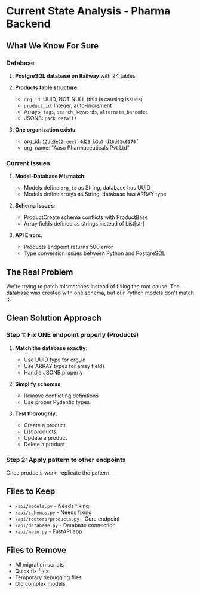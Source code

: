 # Current State Analysis - Pharma Backend

## What We Know For Sure

### Database
1. **PostgreSQL database on Railway** with 94 tables
2. **Products table structure**:
   - `org_id`: UUID, NOT NULL (this is causing issues)
   - `product_id`: Integer, auto-increment
   - Arrays: `tags`, `search_keywords`, `alternate_barcodes`
   - JSONB: `pack_details`

3. **One organization exists**:
   - org_id: `12de5e22-eee7-4d25-b3a7-d16d01c6170f`
   - org_name: "Aaso Pharmaceuticals Pvt Ltd"

### Current Issues
1. **Model-Database Mismatch**:
   - Models define `org_id` as String, database has UUID
   - Models define arrays as String, database has ARRAY type
   
2. **Schema Issues**:
   - ProductCreate schema conflicts with ProductBase
   - Array fields defined as strings instead of List[str]

3. **API Errors**:
   - Products endpoint returns 500 error
   - Type conversion issues between Python and PostgreSQL

## The Real Problem

We're trying to patch mismatches instead of fixing the root cause. The database was created with one schema, but our Python models don't match it.

## Clean Solution Approach

### Step 1: Fix ONE endpoint properly (Products)

1. **Match the database exactly**:
   - Use UUID type for org_id
   - Use ARRAY types for array fields
   - Handle JSONB properly

2. **Simplify schemas**:
   - Remove conflicting definitions
   - Use proper Pydantic types

3. **Test thoroughly**:
   - Create a product
   - List products
   - Update a product
   - Delete a product

### Step 2: Apply pattern to other endpoints

Once products work, replicate the pattern.

## Files to Keep
- `/api/models.py` - Needs fixing
- `/api/schemas.py` - Needs fixing
- `/api/routers/products.py` - Core endpoint
- `/api/database.py` - Database connection
- `/api/main.py` - FastAPI app

## Files to Remove
- All migration scripts
- Quick fix files
- Temporary debugging files
- Old complex models
